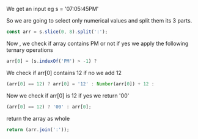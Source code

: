 We get an input eg s = '07:05:45PM'<br/>

So we are going to select only numerical values and split them its 3 parts.

```javascript
const arr = s.slice(0, 8).split(':');
```

Now , we check if array contains PM or not if yes we apply the following ternary operations<br/>

```javascript
arr[0] = (s.indexOf('PM') > -1) ?
```
We check if arr[0] contains 12 if no we add 12 

```javascript
(arr[0] == 12) ? arr[0] = '12' : Number(arr[0]) + 12 :
```

Now we check if arr[0] is 12 if yes we return '00'

```javascript
(arr[0] == 12) ? '00' : arr[0];
```

return the array as whole 
```javascript
return (arr.join(':'));
```
 
